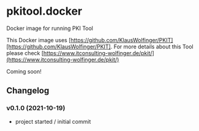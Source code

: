 # pkitool.docker
Docker image for running PKI Tool

This Docker image uses [https://github.com/KlausWolfinger/PKIT][https://github.com/KlausWolfinger/PKIT]. 
For more details about this Tool please check [https://www.itconsulting-wolfinger.de/pkit/](https://www.itconsulting-wolfinger.de/pkit/)

Coming soon!

## Changelog

### v0.1.0 (2021-10-19)
* project started / initial commit